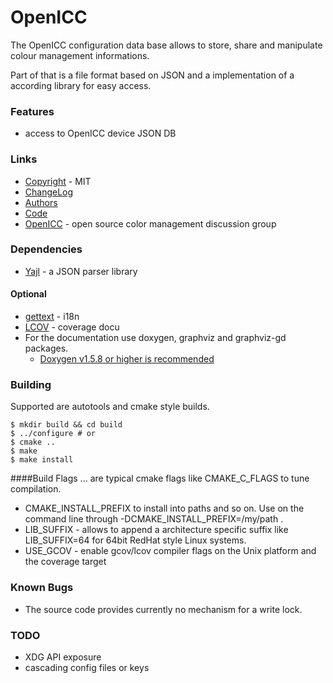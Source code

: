 # OpenICC

The OpenICC configuration data base allows to store, share and manipulate
colour management informations.

Part of that is a file format based on JSON and a implementation of a 
according library for easy access.

### Features
* access to OpenICC device JSON DB

### Links
* [Copyright](docs/COPYING) - MIT
* [ChangeLog](docs/ChangeLog)
* [Authors](docs/AUTHORS)
* [Code](https://github.com/OpenICC/config)
* [OpenICC](http://www.openicc.info) - open source color management discussion group
 

### Dependencies
* [Yajl](http://lloyd.github.com/yajl/) - a JSON parser library
#### Optional
* [gettext](https://www.gnu.org/software/gettext/) - i18n
* [LCOV](http://ltp.sourceforge.net/coverage/lcov.php) - coverage docu
* For the documentation use doxygen, graphviz and graphviz-gd packages.
  * [Doxygen v1.5.8 or higher is recommended](http://www.doxygen.org)

### Building
Supported are autotools and cmake style builds.

    $ mkdir build && cd build
    $ ../configure # or
    $ cmake ..
    $ make
    $ make install

####Build Flags
... are typical cmake flags like CMAKE\_C\_FLAGS to tune compilation.

* CMAKE\_INSTALL\_PREFIX to install into paths and so on. Use on the command 
  line through -DCMAKE\_INSTALL\_PREFIX=/my/path .
* LIB\_SUFFIX - allows to append a architecture specific suffix like 
  LIB\_SUFFIX=64 for 64bit RedHat style Linux systems.
* USE\_GCOV - enable gcov/lcov compiler flags on the Unix platform and the coverage target

### Known Bugs
* The source code provides currently no mechanism for a write lock.

### TODO
* XDG API exposure
* cascading config files or keys
